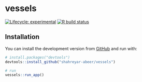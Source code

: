 
<!-- README.md is generated from README.Rmd. Please edit that file -->

# vessels

<!-- badges: start -->

[![Lifecycle:
experimental](https://img.shields.io/badge/lifecycle-experimental-orange.svg)](https://www.tidyverse.org/lifecycle/#experimental)
[![R build
status](https://github.com/shahreyar-abeer/vessels/workflows/R-CMD-check/badge.svg)](https://github.com/shahreyar-abeer/vessels/actions)
<!-- badges: end -->

## Installation

You can install the development version from
[GitHub](https://github.com/) and run with:

``` r
# install.packages("devtools")
devtools::install_github("shahreyar-abeer/vessels")

# run
vessels::run_app()
```
